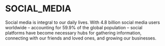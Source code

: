 # SOCIAL_MEDIA
Social media is integral to our daily lives.  With 4.8 billion social media users worldwide – accounting for 59.9% of the global population – social platforms have become necessary hubs for gathering information, connecting with our friends and loved ones, and growing our businesses.  

